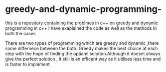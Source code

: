 # greedy-and-dynamic-programming-
this is a repository containing the problmes in c++ on greedy and dynamic programming in c++
I have exaplained the code as well as the methods in both the cases

There are two types of programming which are greedy and dynamic ,there some differnece between the both.
Greedy makes the best choice at each step with the hope of finding the optiaml solution.Although it doesnt always give the perfect solution , it still is an efficent way as it utilises less time and is faster to implement

